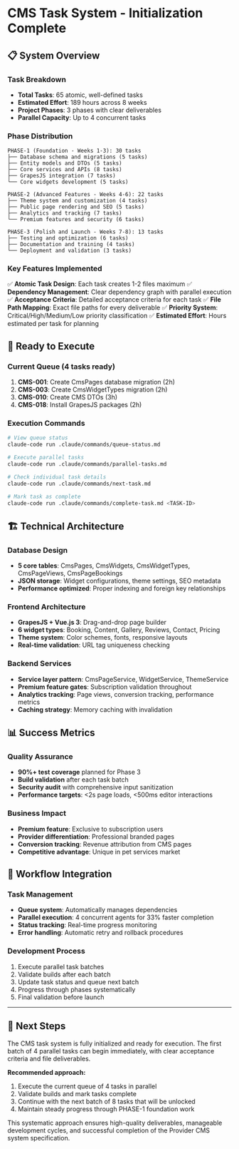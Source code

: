 # CMS Task System - Initialization Complete

## 📋 System Overview

### Task Breakdown
- **Total Tasks**: 65 atomic, well-defined tasks
- **Estimated Effort**: 189 hours across 8 weeks
- **Project Phases**: 3 phases with clear deliverables
- **Parallel Capacity**: Up to 4 concurrent tasks

### Phase Distribution
```
PHASE-1 (Foundation - Weeks 1-3): 30 tasks
├── Database schema and migrations (5 tasks)
├── Entity models and DTOs (5 tasks)
├── Core services and APIs (8 tasks)
├── GrapesJS integration (7 tasks)
└── Core widgets development (5 tasks)

PHASE-2 (Advanced Features - Weeks 4-6): 22 tasks
├── Theme system and customization (4 tasks)
├── Public page rendering and SEO (5 tasks)
├── Analytics and tracking (7 tasks)
└── Premium features and security (6 tasks)

PHASE-3 (Polish and Launch - Weeks 7-8): 13 tasks
├── Testing and optimization (6 tasks)
├── Documentation and training (4 tasks)
└── Deployment and validation (3 tasks)
```

### Key Features Implemented
✅ **Atomic Task Design**: Each task creates 1-2 files maximum
✅ **Dependency Management**: Clear dependency graph with parallel execution
✅ **Acceptance Criteria**: Detailed acceptance criteria for each task
✅ **File Path Mapping**: Exact file paths for every deliverable
✅ **Priority System**: Critical/High/Medium/Low priority classification
✅ **Estimated Effort**: Hours estimated per task for planning

## 🚀 Ready to Execute

### Current Queue (4 tasks ready)
1. **CMS-001**: Create CmsPages database migration (2h)
2. **CMS-003**: Create CmsWidgetTypes migration (2h) 
3. **CMS-010**: Create CMS DTOs (3h)
4. **CMS-018**: Install GrapesJS packages (2h)

### Execution Commands
```bash
# View queue status
claude-code run .claude/commands/queue-status.md

# Execute parallel tasks  
claude-code run .claude/commands/parallel-tasks.md

# Check individual task details
claude-code run .claude/commands/next-task.md

# Mark task as complete
claude-code run .claude/commands/complete-task.md <TASK-ID>
```

## 🏗️ Technical Architecture

### Database Design
- **5 core tables**: CmsPages, CmsWidgets, CmsWidgetTypes, CmsPageViews, CmsPageBookings
- **JSON storage**: Widget configurations, theme settings, SEO metadata
- **Performance optimized**: Proper indexing and foreign key relationships

### Frontend Architecture  
- **GrapesJS + Vue.js 3**: Drag-and-drop page builder
- **6 widget types**: Booking, Content, Gallery, Reviews, Contact, Pricing
- **Theme system**: Color schemes, fonts, responsive layouts
- **Real-time validation**: URL tag uniqueness checking

### Backend Services
- **Service layer pattern**: CmsPageService, WidgetService, ThemeService
- **Premium feature gates**: Subscription validation throughout
- **Analytics tracking**: Page views, conversion tracking, performance metrics
- **Caching strategy**: Memory caching with invalidation

## 📊 Success Metrics

### Quality Assurance
- **90%+ test coverage** planned for Phase 3
- **Build validation** after each task batch
- **Security audit** with comprehensive input sanitization
- **Performance targets**: <2s page loads, <500ms editor interactions

### Business Impact
- **Premium feature**: Exclusive to subscription users
- **Provider differentiation**: Professional branded pages
- **Conversion tracking**: Revenue attribution from CMS pages
- **Competitive advantage**: Unique in pet services market

## 🔄 Workflow Integration

### Task Management
- **Queue system**: Automatically manages dependencies
- **Parallel execution**: 4 concurrent agents for 33% faster completion
- **Status tracking**: Real-time progress monitoring
- **Error handling**: Automatic retry and rollback procedures

### Development Process
1. Execute parallel task batches
2. Validate builds after each batch
3. Update task status and queue next batch
4. Progress through phases systematically
5. Final validation before launch

---

## 🎯 Next Steps

The CMS task system is fully initialized and ready for execution. The first batch of 4 parallel tasks can begin immediately, with clear acceptance criteria and file deliverables.

**Recommended approach:**
1. Execute the current queue of 4 tasks in parallel
2. Validate builds and mark tasks complete
3. Continue with the next batch of 8 tasks that will be unlocked
4. Maintain steady progress through PHASE-1 foundation work

This systematic approach ensures high-quality deliverables, manageable development cycles, and successful completion of the Provider CMS system specification.
